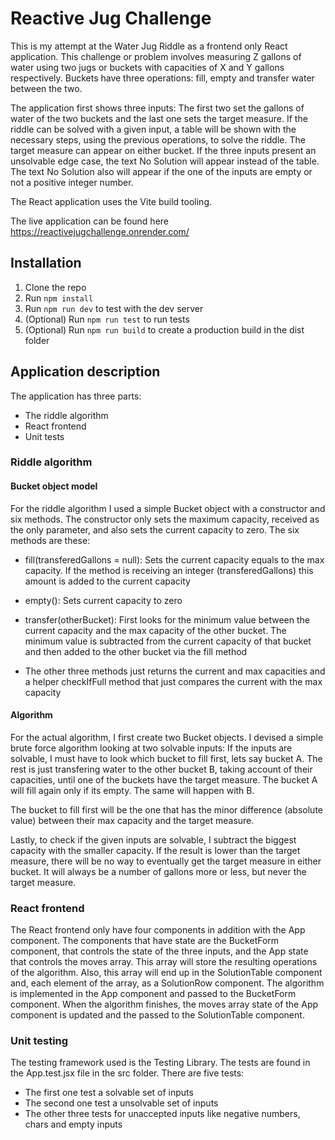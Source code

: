 # Reactive Jug Challenge

This is my attempt at the Water Jug Riddle as a frontend only React application. This challenge or problem involves measuring Z gallons of water using two jugs or buckets with capacities of X and Y gallons respectively. Buckets have three operations: fill, empty and transfer water between the two.

The application first shows three inputs: The first two set the gallons of water of the two buckets and the last one sets the target measure. If the riddle can be solved with a given input, a table will be shown with the necessary steps, using the previous operations, to solve the riddle. The target measure can appear on either bucket. If the three inputs present an unsolvable edge case, the text No Solution will appear instead of the table. The text No Solution also will appear if the one of the inputs are empty or not a positive integer number.

The React application uses the Vite build tooling.

The live application can be found here https://reactivejugchallenge.onrender.com/

## Installation

1. Clone the repo
2. Run `npm install`
3. Run `npm run dev` to test with the dev server
4. (Optional) Run `npm run test` to run tests
5. (Optional) Run `npm run build` to create a production build in the dist folder

## Application description

The application has three parts:
- The riddle algorithm
- React frontend
- Unit tests

### Riddle algorithm

#### Bucket object model

For the riddle algorithm I used a simple Bucket object with a constructor and six methods. The constructor only sets the maximum capacity, received as the only parameter, and also sets the current capacity to zero. The six methods are these:

- fill(transferedGallons = null): Sets the current capacity equals to the max capacity. If the method is receiving an integer (transferedGallons) this amount is added to the current capacity

- empty(): Sets current capacity to zero

- transfer(otherBucket): First looks for the minimum value between the current capacity and the max capacity of the other bucket. The minimum value is subtracted from the current capacity of that bucket and then added to the other bucket via the fill method

- The other three methods just returns the current and max capacities and a helper checkIfFull method that just compares the current with the max capacity

#### Algorithm

For the actual algorithm, I first create two Bucket objects. I devised a simple brute force algorithm looking at two solvable inputs: If the inputs are solvable, I must have to look which bucket to fill first, lets say bucket A. The rest is just transfering water to the other bucket B, taking account of their capacities, until one of the buckets have the target measure. The bucket A will fill again only if its empty. The same will happen with B.

The bucket to fill first will be the one that has the minor difference (absolute value) between their max capacity and the target measure.

Lastly, to check if the given inputs are solvable, I subtract the biggest capacity with the smaller capacity. If the result is lower than the target measure, there will be no way to eventually get the target measure in either bucket. It will always be a number of gallons more or less, but never the target measure.

### React frontend

The React frontend only have four components in addition with the App component. The components that have state are the BucketForm component, that controls the state of the three inputs, and the App state that controls the moves array. This array will store the resulting operations of the algorithm. Also, this array will end up in the SolutionTable component and, each element of the array, as a SolutionRow component. The algorithm is implemented in the App component and passed to the BucketForm component. When the algorithm finishes, the moves array state of the App component is updated and the passed to the SolutionTable component.

### Unit testing

The testing framework used is the Testing Library. The tests are found in the App.test.jsx file in the src folder. There are five tests:
- The first one test a solvable set of inputs
- The second one test a unsolvable set of inputs
- The other three tests for unaccepted inputs like negative numbers, chars and empty inputs